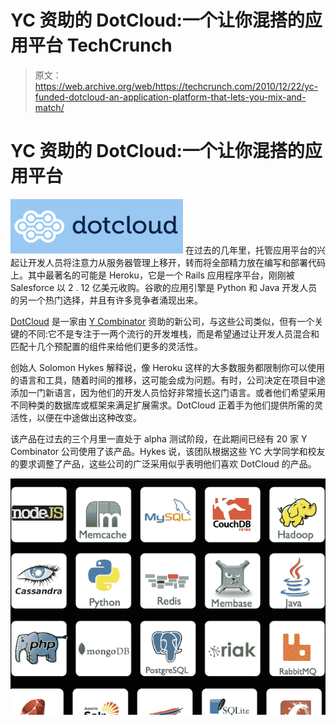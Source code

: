 # YC 资助的 DotCloud:一个让你混搭的应用平台 TechCrunch

> 原文：<https://web.archive.org/web/https://techcrunch.com/2010/12/22/yc-funded-dotcloud-an-application-platform-that-lets-you-mix-and-match/>

# YC 资助的 DotCloud:一个让你混搭的应用平台

[![](img/b42b0a9d0b79e90a90185a584ed377dc.png)](https://web.archive.org/web/20221208221128/http://www.dotcloud.com/) 在过去的几年里，托管应用平台的兴起让开发人员将注意力从服务器管理上移开，转而将全部精力放在编写和部署代码上。其中最著名的可能是 Heroku，它是一个 Rails 应用程序平台，刚刚被 Salesforce 以 2 . 12 亿美元收购。谷歌的应用引擎是 Python 和 Java 开发人员的另一个热门选择，并且有许多竞争者涌现出来。

[DotCloud](https://web.archive.org/web/20221208221128/http://www.dotcloud.com/) 是一家由 [Y Combinator](https://web.archive.org/web/20221208221128/http://www.ycombinator.com/) 资助的新公司，与这些公司类似，但有一个关键的不同:它不是专注于一两个流行的开发堆栈，而是希望通过让开发人员混合和匹配十几个预配置的组件来给他们更多的灵活性。

创始人 Solomon Hykes 解释说，像 Heroku 这样的大多数服务都限制你可以使用的语言和工具，随着时间的推移，这可能会成为问题。有时，公司决定在项目中途添加一门新语言，因为他们的开发人员恰好非常擅长这门语言。或者他们希望采用不同种类的数据库或框架来满足扩展需求。DotCloud 正着手为他们提供所需的灵活性，以便在中途做出这种改变。

该产品在过去的三个月里一直处于 alpha 测试阶段，在此期间已经有 20 家 Y Combinator 公司使用了该产品。Hykes 说，该团队根据这些 YC 大学同学和校友的要求调整了产品，这些公司的广泛采用似乎表明他们喜欢 DotCloud 的产品。

![](img/8dd8ba74804f313b9741b98a2b22e352.png)